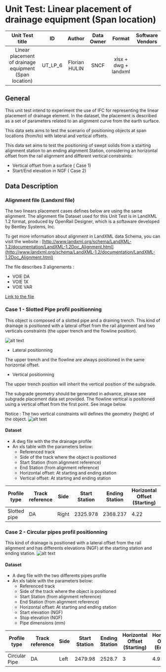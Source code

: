# Unit Test: Linear placement of drainage equipment (Span location)

|       Unit Test title     | ID | Author | Data Owner | Format | Software Vendors |
|:-------------------------:|:--:|:------:| :---------:| :-----:| :---------------:|
|  Linear placement of drainage equipment (Span location) |   UT_LP_6 | Florian HULIN| SNCF | xlsx + dwg + landxml|  |


## General
This unit test intend to experiment the use of IFC for representing the linear placement of drainage element. In the dataset, the placement is described as a set of parameters related to an alignment curve from the earth surface.

This data sets aims to test the scenario of positioning objects at span locations (from/to) with lateral and vertical offsets.

This data set aims to test the positioning of swept solids from a starting alignment station to an ending alignment Station, considering an horizontal offset from the rail alignment and different vertical constraints:

-  Vertical offset from a surface ( Case 1)
-  Start/End elevation in NGF ( Case 2)


## Data Description

### Alignment file (Landxml file)

The two linears placement cases defines below are using the same alignment.
The alignment file Dataset used for this Unit Test is in LandXML 1.2 format, produced by OpenRail Designer, which is a softaware developed by Bentley Systems, Inc.

To get more information about alignment in LandXML data Schema, you can visit the website : [http://www.landxml.org/schema/LandXML-1.2/documentation/LandXML-1.2Doc_Alignment.html](http://www.landxml.org/schema/LandXML-1.2/documentation/LandXML-1.2Doc_Alignment.html)

The file describes 3 alignements :

 -  VOIE DA
 -  VOIE 1X
 -  VOIE VAR
 
[Link to the file](https://github.com/IFCRail/IFC-Rail-Unit-Test/blob/master/2_Linear%20placement%20(LP)/UT_LP_6/Dataset/Alignment%20Cant_%20Test%20case%20subgrade.xml)
 ### Case 1 - Slotted Pipe profil positionning 
 
This object is composed of a slotted pipe and a draining trench. This kind of drainage is positioned with a lateral offset from the rail alignment and two verticals constraints (the upper trench and the flowline position). 

![alt text](https://github.com/IFCRail/IFC-Rail-Unit-Test/blob/master/2_Linear%20placement%20(LP)/UT_LP_6/Dataset/slotted%20pipe1.png)

* Lateral positionning 

 The upper trench and the flowline are always positioned in the same horizontal offset. 

* Vertical positionning


The upper trench position will inherit the vertical position of the subgrade. 

The subgrade geometry should be generated in advance, please see subgrade placement data set provided.
The flowline vertical is positioned using a vertical offset from the first point. See image below. 

Notice : The two vertical constraints will defines the geometry (height) of the object.
![alt text](https://github.com/IFCRail/IFC-Rail-Unit-Test/blob/master/2_Linear%20placement%20(LP)/UT_LP_6/Dataset/slotted%20pipe.png)

#### Dataset


- A  dwg file with the the drainage profile
- An xls table with the parameters below:
	- Referenced track
	- Side of the track where the object is positioned
	- Start Station (from alignment reference)
	- End Station (from alignment reference)
	- Horizontal offset: At starting and ending station
	- Vertical offset: At starting and ending station


|Profile type|Track reference| Side|Start Station | Ending Station| Horizontal Offset (Starting)|Horizontal Offset (Ending)|Vertical Offset(Starting)|Vertical Offset(Starting)|
|------------|---------------|-----|--------------|---------------|-----------------------------|--------------------------|-------------------------|-------------------------|
|Slotted pipe|       DA      |Right|   2325.978   |   2368.237    |             4.22            |            5.3           |           2.2           |           2.53          |




 ### Case 2 - Circular pipes profil positionning

This kind of drainage is positioned with a lateral offset from the rail alignment and has differents elevations (NGF) at the starting station and ending station.
![alt text](https://github.com/IFCRail/IFC-Rail-Unit-Test/blob/master/2_Linear%20placement%20(LP)/UT_LP_6/Dataset/Circular%20pipe.png)

#### Dataset


- A dwg file with the two differents pipes profile
- An xls table with the parameters below:
	- Referenced track
	- Side of the track where the object is positioned
	- Start Station (from alignment reference)
	- End Station (from alignment reference)
	- Horizontal offset: At starting and ending station
	- Start elevation (NGF)
	- Stop elevation (NGF)
	- Pipe dimensions (mm)


|Profile type|Track reference| Side|Start Station | Ending Station| Horizontal Offset (Starting)|Horizontal Offset (Ending)|Z Start Elevation (NGF)| Z Stop Elevation (NGF)|Pipe Dimensions (mm)|
|------------|---------------|-----|--------------|---------------|-----------------------------|--------------------------|-----------------------|-----------------------|------------|
|Circular Pipe| DA|Left| 2479.98|2528.7| 3 |4.9|41.06|41.21|400|

